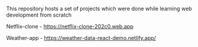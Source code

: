 This repository hosts a set of projects which were done while learning web development from scratch

Netflix-clone - https://netflix-clone-202c0.web.app

Weather-app  - https://weather-data-react-demo.netlify.app/
